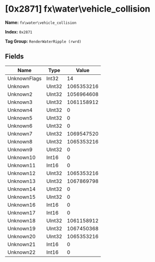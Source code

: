 # [0x2871] fx\water\vehicle_collision

**Name:** ```fx\water\vehicle_collision```

**Index:** ```0x2871```

**Tag Group:** ```RenderWaterRipple (rwrd)```

## Fields

Name	| Type	| Value
---	|---	|---	|
UnknownFlags	|Int32	|14
Unknown	|UInt32	|1065353216
Unknown2	|UInt32	|1056964608
Unknown3	|UInt32	|1061158912
Unknown4	|UInt32	|0
Unknown5	|UInt32	|0
Unknown6	|UInt32	|0
Unknown7	|UInt32	|1069547520
Unknown8	|UInt32	|1065353216
Unknown9	|UInt32	|0
Unknown10	|Int16	|0
Unknown11	|Int16	|0
Unknown12	|UInt32	|1065353216
Unknown13	|UInt32	|1067869798
Unknown14	|UInt32	|0
Unknown15	|UInt32	|0
Unknown16	|Int16	|0
Unknown17	|Int16	|0
Unknown18	|UInt32	|1061158912
Unknown19	|UInt32	|1067450368
Unknown20	|UInt32	|1065353216
Unknown21	|Int16	|0
Unknown22	|Int16	|0



